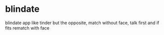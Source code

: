 # blindate
blindate app
like tinder but the opposite, match without face, talk first and if fits rematch with face
